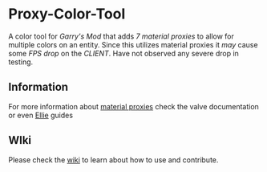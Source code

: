 # Proxy-Color-Tool
A color tool for *_Garry's Mod_* that adds _7 material proxies_ to allow for multiple colors on an entity.
Since this utilizes material proxies it *may* cause some _*FPS* drop_ on the *CLIENT*. Have not observed any severe drop in testing.  

## Information
For more information about [material proxies](https://developer.valvesoftware.com/wiki/Proxies) check the valve documentation or even [Ellie](https://steamcommunity.com/id/ellie_williams/myworkshopfiles/?section=guides&p=1&numperpage=30) guides  


## WIki
Please check the [wiki](../../wiki) to learn about how to use and contribute.

